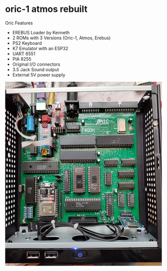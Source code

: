 # oric-1 atmos rebuilt

Oric Features
- EREBUS Loader by Kenneth
- 2 ROMs with 3 Versions (Oric-1, Atmos, Erebus)
- PS2 Keyboard
- K7 Emulator with an ESP32
- UART 6551
- PIA 8255
- Original I/O connectors
- 3.5 Jack Sound output
- External 5V power supply

![ORIC](images/total_low.jpg)